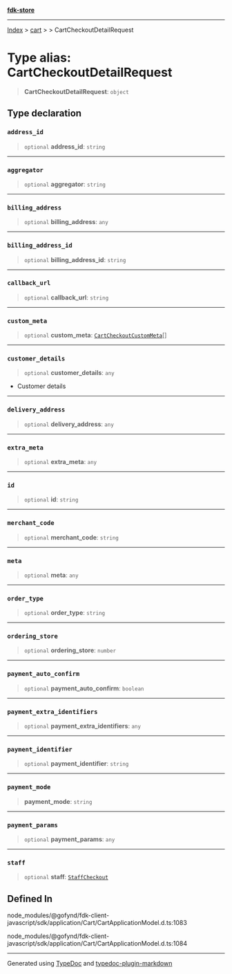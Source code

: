 [**fdk-store**](../../../README.md)
***

[Index](../../../API.md) > [cart](../../README.md) > [<internal>](../README.md) > CartCheckoutDetailRequest

# Type alias: CartCheckoutDetailRequest

> **CartCheckoutDetailRequest**: `object`

## Type declaration

### `address_id`

> `optional` **address\_id**: `string`

***

### `aggregator`

> `optional` **aggregator**: `string`

***

### `billing_address`

> `optional` **billing\_address**: `any`

***

### `billing_address_id`

> `optional` **billing\_address\_id**: `string`

***

### `callback_url`

> `optional` **callback\_url**: `string`

***

### `custom_meta`

> `optional` **custom\_meta**: [`CartCheckoutCustomMeta`](type-alias.CartCheckoutCustomMeta.md)[]

***

### `customer_details`

> `optional` **customer\_details**: `any`

- Customer details

***

### `delivery_address`

> `optional` **delivery\_address**: `any`

***

### `extra_meta`

> `optional` **extra\_meta**: `any`

***

### `id`

> `optional` **id**: `string`

***

### `merchant_code`

> `optional` **merchant\_code**: `string`

***

### `meta`

> `optional` **meta**: `any`

***

### `order_type`

> `optional` **order\_type**: `string`

***

### `ordering_store`

> `optional` **ordering\_store**: `number`

***

### `payment_auto_confirm`

> `optional` **payment\_auto\_confirm**: `boolean`

***

### `payment_extra_identifiers`

> `optional` **payment\_extra\_identifiers**: `any`

***

### `payment_identifier`

> `optional` **payment\_identifier**: `string`

***

### `payment_mode`

> **payment\_mode**: `string`

***

### `payment_params`

> `optional` **payment\_params**: `any`

***

### `staff`

> `optional` **staff**: [`StaffCheckout`](type-alias.StaffCheckout.md)

## Defined In

node\_modules/@gofynd/fdk-client-javascript/sdk/application/Cart/CartApplicationModel.d.ts:1083

node\_modules/@gofynd/fdk-client-javascript/sdk/application/Cart/CartApplicationModel.d.ts:1084

***
Generated using [TypeDoc](https://typedoc.org/) and [typedoc-plugin-markdown](https://www.npmjs.com/package/typedoc-plugin-markdown)
